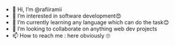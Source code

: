 - 👋 Hi, I’m @rafiiramii
- 👀 I’m interested in software development😍
- 🌱 I’m currently learning any language which can do the task😊
- 💞️ I’m looking to collaborate on anything web dev projects
- 📫 How to reach me : here obviously 🙄 

<!---
rafiiramii/rafiiramii is a ✨ special ✨ repository because its `README.md` (this file) appears on your GitHub profile.
You can click the Preview link to take a look at your changes.
--->
